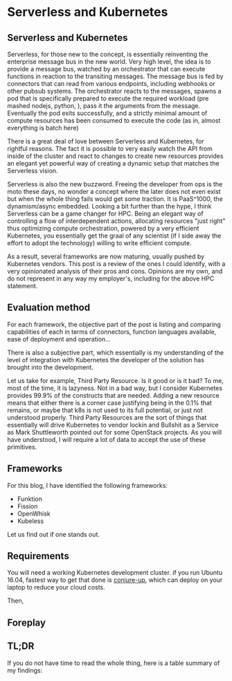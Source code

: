 # Serverless and Kubernetes
## Serverless and Kubernetes

Serverless, for those new to the concept, is essentially reinventing the enterprise message bus in the new world. Very high level, the idea is to provide a message bus, watched by an orchestrator that can execute functions in reaction to the transiting messages. 
The message bus is fed by connectors that can read from various endpoints, including webhooks or other pubsub systems. 
The orchestrator reacts to the messages, spawns a pod that is specifically prepared to execute the required workload (pre mashed nodejs, python, <name your language>), pass it the arguments from the message. 
Eventually the pod exits successfully, and a strictly minimal amount of compute resources has been consumed to execute the code (as in, almost everything is batch here)

There is a great deal of love between Serverless and Kubernetes, for rightful reasons. The fact it is possible to very easily watch the API from inside of the cluster and react to changes to create new resources provides an elegant yet powerful way of creating a dynamic setup that matches the Serverless vision. 

Serverless is also the new buzzword. Freeing the developer from ops is the moto these days, no wonder a concept where the later does not even exist but when the whole thing fails would get some traction. It is PaaS^1000, the dynamism/async embedded. 
Looking a bit further than the hype, I think Serverless can be a game changer for HPC. Being an elegant way of controlling a flow of interdependent actions, allocating resources "just right" thus optimizing compute orchestration, powered by a very efficient Kubernetes, you essentially get the graal of any scientist (if I side away the effort to adopt the technology) willing to write efficient compute. 

As a result, several frameworks are now maturing, usually pushed by Kubernetes vendors. This post is a review of the ones I could identify, with a very opinionated analysis of their pros and cons. Opinions are my own, and do not represent in any way my employer's, including for the above HPC statement. 

## Evaluation method

For each framework, the objective part of the post is listing and comparing capabilities of each in terms of connectors, function languages available, ease of deployment and operation...

There is also a subjective part, which essentially is my understanding of the level of integration with Kubernetes the developer of the solution has brought into the development. 

Let us take for example, Third Party Resource. Is it good or is it bad? To me, most of the time, it is lazyness. Not in a bad way, but I consider Kubernetes provides 99.9% of the constructs that are needed. Adding a new resource means that either there is a corner case justifying being in the 0.1% that remains, or maybe that k8s is not used to its full potential, or just not understood properly. Third Party Resources are the sort of things that essentially will drive Kubernetes to vendor lockin and Bullshit as a Service as Mark Shuttleworth pointed out for some OpenStack projects. As you will have understood, I will require a lot of data to accept the use of these primitives. 

## Frameworks

For this blog, I have identified the following frameworks: 

* Funktion
* Fission
* OpenWhisk
* Kubeless

Let us find out if one stands out. 

## Requirements

You will need a working Kubernetes development cluster. if you run Ubuntu 16.04, fastest way to get that done is [conjure-up](https://conjure-up.io), which can deploy on your laptop to reduce your cloud costs. 

Then, 

<include all the things to deploy all frameworks> 

## Foreplay

## TL;DR

If you do not have time to read the whole thing, here is a table summary of my findings:

<include image>







